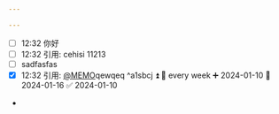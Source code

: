 ```yaml
---

---
```



- [ ] 12:32 你好
- [ ] 12:32 引用: cehisi 11213
- [ ] sadfasfas 
- [x] 12:32 引用: [@MEMO](202401101232005)qewqeq ^a1sbcj ⏫ 🔁 every week ➕ 2024-01-10 📅 2024-01-16 ✅ 2024-01-10

- 